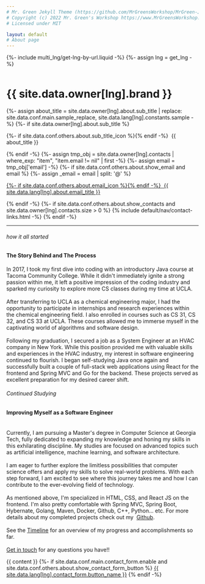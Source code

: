 ```yaml
---
# Mr. Green Jekyll Theme (https://github.com/MrGreensWorkshop/MrGreen-JekyllTheme)
# Copyright (c) 2022 Mr. Green's Workshop https://www.MrGreensWorkshop.com
# Licensed under MIT

layout: default
# About page
---
```


{%- include multi_lng/get-lng-by-url.liquid -%}
{%- assign lng = get_lng -%}

<div class="multipurpose-container about-container">
  <div class="row about-main">
    <div class="col-md-3 about-img">
      <img src="{{ page.img }}" alt="">
    </div>
    <div class="col-md-9 about-header">
      <h1 translate="no">{{ site.data.owner[lng].brand }}</h1>
      <div class="meta-container">
        {%- assign about_title = site.data.owner[lng].about.sub_title | replace: site.data.conf.main.sample_replace, site.data.lang[lng].constants.sample -%}
        {%- if site.data.owner[lng].about.sub_title %}
          <p class="sub-title">
            {%- if site.data.conf.others.about.sub_title_icon %}<i class="{{ 'fa-fw ' }}{{ site.data.conf.others.about.sub_title_icon }}" aria-hidden="true"></i>{% endif -%}
            &nbsp;{{ about_title }}
          </p>
        {% endif -%}
        {%- assign tmp_obj =  site.data.owner[lng].contacts | where_exp: "item", "item.email != nil" | first -%}
        {%- assign email = tmp_obj['email'] -%}
        {%- if site.data.conf.others.about.show_email and email %}
          {%- assign _email = email | split: '@' %}
          <p class="email">
            <a href="javascript:void(0);" onclick="setAddress('{{ _email[0] }}', '{{ _email[1] }}');">
              {%- if site.data.conf.others.about.email_icon %}<i class="{{ 'fa-fw ' }}{{ site.data.conf.others.about.email_icon }}"></i>{% endif -%}
              &nbsp;{{ site.data.lang[lng].about.email_title }}
            </a>
          </p>
        {% endif -%}
        {%- if site.data.conf.others.about.show_contacts and site.data.owner[lng].contacts.size > 0 %}
          {% include default/nav/contact-links.html -%}
        {% endif -%}
      </div>
    </div>
  </div>
  <div class="row about-divider">
    <hr>
  </div>
  <div class="row">
    <div class="col-md-12">
      <div class="about-msg markdown-style">
        <div class="center-container">
            <main class="row2 middle-xs about-container2">
                <div class="col-md-3a col-xs-12a about-left">
                  <h6>how it all started</h6>
                  <h4>The Story Behind and The Process</h4>
                </div>
                <div class="col-md-9a col-xs-12a about-right">
                  <p>
                      In 2017, I took my first dive into coding with an introductory Java course at Tacoma Community College. While it didn't immediately ignite a strong passion within me, it left a positive impression of the coding industry and sparked my curiosity to explore more CS classes during my time at UCLA.
                      <br>
                      <br>
                      After transferring to UCLA as a chemical engineering major, I had the opportunity to participate in internships and research experiences within the chemical engineering field. I also enrolled in courses such as CS 31, CS 32, and CS 33 at UCLA. These courses allowed me to immerse myself in the captivating world of algorithms and software design.
                      <br>
                      <br>
                      Following my graduation, I secured a job as a System Engineer at an HVAC company in New York. While this position provided me with valuable skills and experiences in the HVAC industry, my interest in software engineering continued to flourish. I began self-studying Java once again and successfully built a couple of full-stack web applications using React for the frontend and Spring MVC and Go for the backend. These projects served as excellent preparation for my desired career shift.
                  </p>
                </div>
                <div class="col-md-3a col-xs-12a about-left">
                  <h6>Continued Studying</h6>
                  <h4>Improving Myself as a Software Engineer</h4>
                </div>
                <div class="col-md-9a col-xs-12a about-right">
                  <p>
                      <br>
                      Currently, I am pursuing a Master's degree in Computer Science at Georgia Tech, fully dedicated to expanding my knowledge and honing my skills in this exhilarating discipline. My studies are focused on advanced topics such as artificial intelligence, machine learning, and software architecture.
                      <br>
                      <br>
                      I am eager to further explore the limitless possibilities that computer science offers and apply my skills to solve real-world problems. With each step forward, I am excited to see where this journey takes me and how I can contribute to the ever-evolving field of technology.
                      <br>
                      <br>
                      As mentioned above, I'm specialized in HTML, CSS, and React JS on the frontend. I'm also pretty comfortable with Spring MVC, Spring Boot, Hybernate, Golang, Maven, Docker, Github, C++, Python... etc. For more details about my completed projects check out my &nbsp;<a class="text-red" target="_blank" rel="noopener noreferrer" href="https://github.com/florinpop17">Github</a>.
                      <br>
                      <br>
                      See the <a class="text-red" href="/timeline">Timeline</a> for an overview of my progress and accomplishments so far.
                      <br>
                      <br>
                      <a class="text-red" href="/contact">Get in touch</a> for any questions you have!!
                  </p>
                </div>
          </main>
        </div>
        {{ content }}
        {%- if site.data.conf.main.contact_form.enable and site.data.conf.others.about.show_contact_form_button %}
        <a href="javascript:void(0);" class="btn-base " onclick="ContactForm.show();" role="button">{{ site.data.lang[lng].contact_form.button_name }}</a>
        {% endif -%}
      </div>
    </div>
  </div>
</div>
